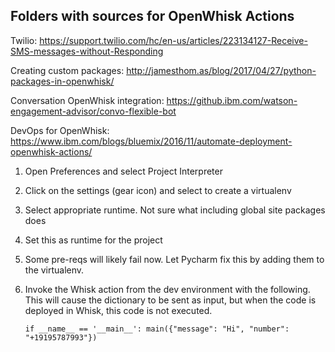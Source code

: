 ## Folders with sources for OpenWhisk Actions

Twilio:
https://support.twilio.com/hc/en-us/articles/223134127-Receive-SMS-messages-without-Responding

Creating custom packages:
http://jamesthom.as/blog/2017/04/27/python-packages-in-openwhisk/

Conversation OpenWhisk integration:
https://github.ibm.com/watson-engagement-advisor/convo-flexible-bot

DevOps for OpenWhisk:
https://www.ibm.com/blogs/bluemix/2016/11/automate-deployment-openwhisk-actions/

1. Open Preferences and select Project Interpreter
1. Click on the settings (gear icon) and select to create a virtualenv
1. Select appropriate runtime. Not sure what including global site packages does
1. Set this as runtime for the project
1. Some pre-reqs will likely fail now. Let Pycharm fix this by adding them to the virtualenv.
1. Invoke the Whisk action from the dev environment with the following. This will cause the dictionary to be sent as input, but when the code is deployed in Whisk, this code is not executed. 

    `if __name__ == '__main__':
        main({"message": "Hi", "number": "+19195787993"})`